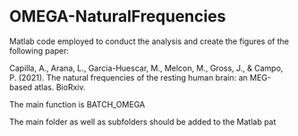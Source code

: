 # OMEGA-NaturalFrequencies

Matlab code employed to conduct the analysis 
and create the figures of the following paper:

Capilla, A., Arana, L., Garcia-Huescar, M., Melcon, M., Gross, J., & Campo, P. (2021). 
The natural frequencies of the resting human brain: an MEG-based atlas. BioRxiv.

The main function is BATCH_OMEGA

The main folder as well as subfolders should be added to the Matlab pat
